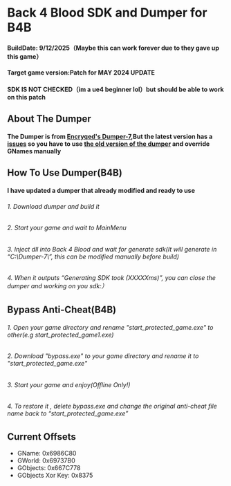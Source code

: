 # Back 4 Blood SDK and Dumper for B4B

#### BuildDate: 9/12/2025（Maybe this can work forever due to they gave up this game）
#### Target game version:Patch for MAY 2024 UPDATE
#### SDK IS NOT CHECKED（im a ue4 beginner lol）but should be able to work on this patch
### 
## About The Dumper

#### The Dumper is from [Encryqed's Dumper-7](https://github.com/Encryqed/Dumper-7),But the latest version has a [issues](https://github.com/Encryqed/Dumper-7/issues/292) so you have to use [the old version of the dumper](https://github.com/Encryqed/Dumper-7/tree/a1c081109d3191eaba140f6f26f2daf9fd102b7c) and override GNames manually
## How To Use Dumper(B4B)
#### I have updated a dumper that already modified and ready to use
###### 1. Download dumper and build it
###### 2. Start your game and wait to MainMenu
###### 3. Inject dll into Back 4 Blood and wait for generate sdk(It will generate in “C:\Dumper-7\”, this can be modified manually before build)
###### 4. When it outputs “Generating SDK took (XXXXXms)”, you can close the dumper and working on you sdk:）
### 
## Bypass Anti-Cheat(B4B)
###### 1. Open your game directory and rename "start_protected_game.exe" to other(e.g start_protected_game1.exe)
###### 2. Download "bypass.exe" to your game directory and rename it to "start_protected_game.exe"
###### 3. Start your game and enjoy(Offline Only!)
###### 4. To restore it , delete bypass.exe and change the original anti-cheat file name back to “start_protected_game.exe”
## Current Offsets
- GName: 0x6986C80
- GWorld: 0x69737B0
- GObjects: 0x667C778
- GObjects Xor Key: 0x8375


